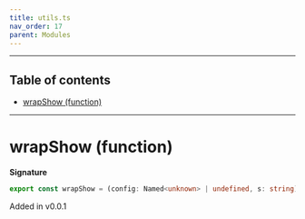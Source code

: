 ```yaml
---
title: utils.ts
nav_order: 17
parent: Modules
---
```


---

<h2 class="text-delta">Table of contents</h2>

- [wrapShow (function)](#wrapshow-function)

---

# wrapShow (function)

**Signature**

```ts
export const wrapShow = (config: Named<unknown> | undefined, s: string) => ...
```

Added in v0.0.1
